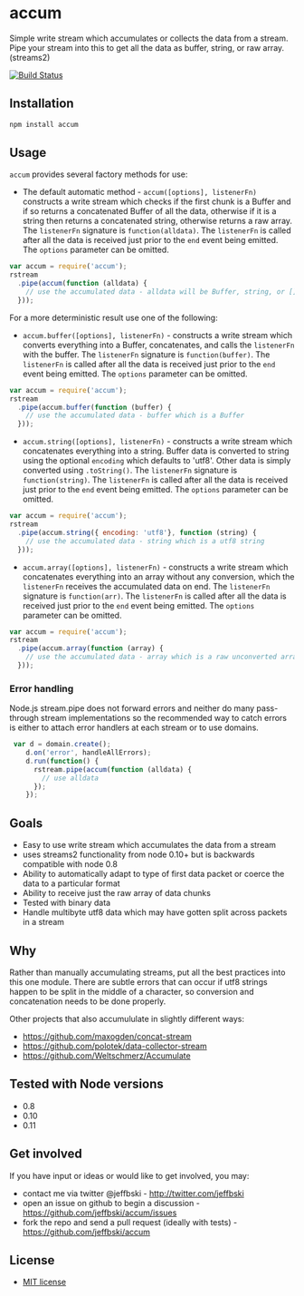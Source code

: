 # accum

Simple write stream which accumulates or collects the data from a stream. Pipe your stream into this to get all the data as buffer, string, or raw array. (streams2)

[![Build Status](https://secure.travis-ci.org/jeffbski/accum.png?branch=master)](http://travis-ci.org/jeffbski/accum)

## Installation


```bash
npm install accum
```

## Usage

`accum` provides several factory methods for use:

 - The default automatic method - `accum([options], listenerFn)` constructs a write stream which checks if the first chunk is a Buffer and if so returns a concatenated Buffer of all the data, otherwise if it is a string then returns a concatenated string, otherwise returns a raw array. The `listenerFn` signature is `function(alldata)`. The `listenerFn` is called after all the data is received just prior to the `end` event being emitted. The `options` parameter can be omitted.

```javascript
var accum = require('accum');
rstream
  .pipe(accum(function (alldata) {
    // use the accumulated data - alldata will be Buffer, string, or []
  }));
```

For a more deterministic result use one of the following:

 - `accum.buffer([options], listenerFn)` - constructs a write stream which converts everything into a Buffer, concatenates, and calls the `listenerFn` with the buffer. The `listenerFn` signature is `function(buffer)`. The `listenerFn` is called after all the data is received just prior to the `end` event being emitted. The `options` parameter can be omitted.

```javascript
var accum = require('accum');
rstream
  .pipe(accum.buffer(function (buffer) {
    // use the accumulated data - buffer which is a Buffer
  }));
```

 - `accum.string([options], listenerFn)` - constructs a write stream which concatenates everything into a string. Buffer data is converted to string using the optional `encoding` which defaults to 'utf8'. Other data is simply converted using `.toString()`. The `listenerFn` signature is `function(string)`. The `listenerFn` is called after all the data is received just prior to the `end` event being emitted. The `options` parameter can be omitted.

```javascript
var accum = require('accum');
rstream
  .pipe(accum.string({ encoding: 'utf8'}, function (string) {
    // use the accumulated data - string which is a utf8 string
  }));
```

 - `accum.array([options], listenerFn)` - constructs a write stream which concatenates everything into an array without any conversion, which the `listenerFn` receives the accumulated data on end. The `listenerFn` signature is `function(arr)`. The `listenerFn` is called after all the data is received just prior to the `end` event being emitted. The `options` parameter can be omitted.

```javascript
var accum = require('accum');
rstream
  .pipe(accum.array(function (array) {
    // use the accumulated data - array which is a raw unconverted array of data chunks
  }));
```

### Error handling

Node.js stream.pipe does not forward errors and neither do many pass-through stream implementations so the recommended way to catch errors is either to attach error handlers at each stream or to use domains.

```javascript
 var d = domain.create();
    d.on('error', handleAllErrors);
    d.run(function() {
      rstream.pipe(accum(function (alldata) {
        // use alldata
      });
    });
```

## Goals

 - Easy to use write stream which accumulates the data from a stream
 - uses streams2 functionality from node 0.10+ but is backwards compatible with node 0.8
 - Ability to automatically adapt to type of first data packet or coerce the data to a particular format
 - Ability to receive just the raw array of data chunks
 - Tested with binary data
 - Handle multibyte utf8 data which may have gotten split across packets in a stream

## Why

Rather than manually accumulating streams, put all the best practices into this one module. There are subtle errors that can occur if utf8 strings happen to be split in the middle of a character, so conversion and concatenation needs to be done properly.

Other projects that also accumululate in slightly different ways:

 - https://github.com/maxogden/concat-stream
 - https://github.com/polotek/data-collector-stream
 - https://github.com/Weltschmerz/Accumulate

## Tested with Node versions

 - 0.8
 - 0.10
 - 0.11

## Get involved

If you have input or ideas or would like to get involved, you may:

 - contact me via twitter @jeffbski  - <http://twitter.com/jeffbski>
 - open an issue on github to begin a discussion - <https://github.com/jeffbski/accum/issues>
 - fork the repo and send a pull request (ideally with tests) - <https://github.com/jeffbski/accum>

## License

 - [MIT license](http://github.com/jeffbski/accum/raw/master/LICENSE)


